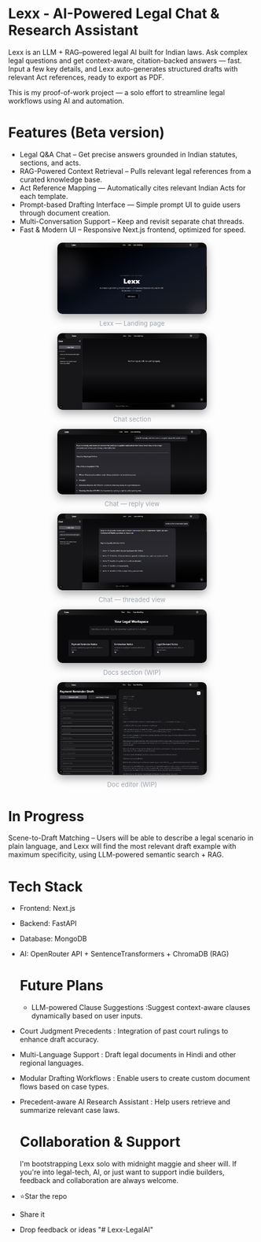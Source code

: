 # Lexx - AI-Powered Legal Chat & Research Assistant
Lexx is an LLM + RAG–powered legal AI built for Indian laws.
Ask complex legal questions and get context-aware, citation-backed answers — fast.
Input a few key details, and Lexx auto-generates structured drafts with relevant Act references, ready to export as PDF.

This is my proof-of-work project — a solo effort to streamline legal workflows using AI and automation.

# Features (Beta version)
- Legal Q&A Chat – Get precise answers grounded in Indian statutes, sections, and acts.
- RAG-Powered Context Retrieval – Pulls relevant legal references from a curated knowledge base.
- Act Reference Mapping — Automatically cites relevant Indian Acts for each template.
- Prompt-based Drafting Interface — Simple prompt UI to guide users through document creation.
- Multi-Conversation Support – Keep and revisit separate chat threads.
- Fast & Modern UI – Responsive Next.js frontend, optimized for speed.

<!-- Screenshots gallery -->
<div style="display:flex;flex-wrap:wrap;gap:12px;justify-content:center;align-items:center;margin:18px 0;">
  <figure style="margin:0;max-width:320px;text-align:center;">
    <a href="public/homepage.png" target="_blank" rel="noopener noreferrer">
      <img src="public/homepage.png" alt="Lexx Landing Page" style="width:95%;max-width:320px;height:auto;border-radius:10px;box-shadow:0 6px 18px rgba(0,0,0,0.35)"/>
    </a>
    <br/>
    <figcaption style="margin-top:8px;font-size:13px;color:#9ca3af;">Lexx — Landing page</figcaption>
  </figure>

  <figure style="margin:0;max-width:320px;text-align:center;">
    <a href="public/chatui.png" target="_blank" rel="noopener noreferrer">
      <img src="public/chatui.png" alt="Lexx Chat Section" style="width:95%;max-width:320px;height:auto;border-radius:10px;box-shadow:0 6px 18px rgba(0,0,0,0.35)"/>
    </a>
    <figcaption style="margin-top:8px;font-size:13px;color:#9ca3af;">Chat section</figcaption>
  </figure>

  <figure style="margin:0;max-width:320px;text-align:center;">
    <a href="public/chat3.png" target="_blank" rel="noopener noreferrer">
      <img src="public/chat3.png" alt="Lexx Chat screenshot" style="width:95%;max-width:320px;height:auto;border-radius:10px;box-shadow:0 6px 18px rgba(0,0,0,0.35)"/>
    </a>
    <figcaption style="margin-top:8px;font-size:13px;color:#9ca3af;">Chat — reply view</figcaption>
  </figure>

  <figure style="margin:0;max-width:320px;text-align:center;">
    <a href="public/chat2.png" target="_blank" rel="noopener noreferrer">
      <img src="public/chat2.png" alt="Lexx Chat screenshot 2" style="width:95%;max-width:320px;height:auto;border-radius:10px;box-shadow:0 6px 18px rgba(0,0,0,0.35)"/>
    </a>
    <figcaption style="margin-top:8px;font-size:13px;color:#9ca3af;">Chat — threaded view</figcaption>
  </figure>

  <figure style="margin:0;max-width:320px;text-align:center;">
    <a href="public/docsSection.png" target="_blank" rel="noopener noreferrer">
      <img src="public/docsSection.png" alt="Lexx Documents section" style="width:95%;max-width:320px;height:auto;border-radius:10px;box-shadow:0 6px 18px rgba(0,0,0,0.35)"/>
    </a>
    <figcaption style="margin-top:8px;font-size:13px;color:#9ca3af;">Docs section (WIP)</figcaption>
  </figure>

  <figure style="margin:0;max-width:320px;text-align:center;">
    <a href="public/docEditor.png" target="_blank" rel="noopener noreferrer">
      <img src="public/docEditor.png" alt="Lexx Document editor" style="width:95%;max-width:320px;height:auto;border-radius:10px;box-shadow:0 6px 18px rgba(0,0,0,0.35)"/>
    </a>
    <figcaption style="margin-top:8px;font-size:13px;color:#9ca3af;">Doc editor (WIP)</figcaption>
  </figure>
</div>


 # In Progress
Scene-to-Draft Matching – Users will be able to describe a legal scenario in plain language, and Lexx will find the most relevant draft example with maximum specificity, using LLM-powered semantic search + RAG.

  # Tech Stack
- Frontend: Next.js
- Backend: FastAPI
- Database: MongoDB
- AI: OpenRouter API + SentenceTransformers + ChromaDB (RAG)

  # Future Plans
  - LLM-powered Clause Suggestions :Suggest context-aware clauses dynamically based on user inputs.
- Court Judgment Precedents : Integration of past court rulings to enhance draft accuracy.
- Multi-Language Support : Draft legal documents in Hindi and other regional languages.
- Modular Drafting Workflows : Enable users to create custom document flows based on case types.
- Precedent-aware AI Research Assistant : Help users retrieve and summarize relevant case laws.

  # Collaboration & Support
  I'm bootstrapping Lexx solo with midnight maggie and sheer will.
If you're into legal-tech, AI, or just want to support indie builders, feedback and collaboration are always welcome.
- ⭐Star the repo
- Share it
- Drop feedback or ideas
"# Lexx-LegalAI" 
